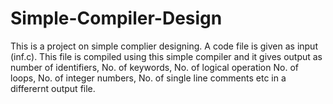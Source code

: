 # Simple-Compiler-Design
This is a project on simple complier designing. 
A code file is given as input (inf.c).
This file is compiled using this simple compiler and it gives output as number of identifiers, No. of keywords, No. of logical operation
No. of loops, No. of integer numbers, No. of single line comments etc in a differernt output file.
